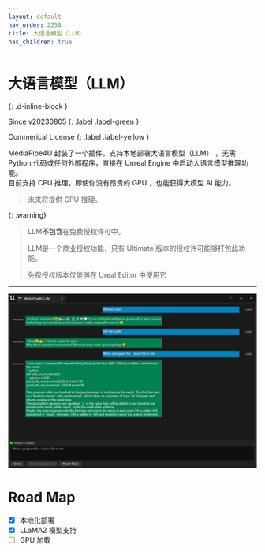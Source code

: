 ```yaml
---
layout: default
nav_order: 2250
title: 大语言模型（LLM）
has_children: true
---
```


# 大语言模型（LLM）
{: .d-inline-block }

Since v20230805
{: .label .label-green }

Commerical License
{: .label .label-yellow }

MediaPipe4U 封装了一个插件，支持本地部署大语言模型（LLM） ，无需 Python 代码或任何外部程序，直接在 Unreal Engine 中启动大语言模型推理功能。   
目前支持 CPU 推理，即使你没有昂贵的 GPU ，也能获得大模型 AI 能力。
> 未来将提供 GPU 推理。

{: .warning}
> LLM**不包含**在免费授权许可中。
> 
> LLM是一个商业授权功能，只有 Ultimate 版本的授权许可能够打包此功能。   
> 
> 免费授权版本仅能够在 Ureal Editor 中使用它

---
[![LLM Tool](./images/llm_tools.jpg "LLM Tool")](./images/llm_tools.jpg)

# Road Map

- [x] 本地化部署
- [x] LLaMA2 模型支持
- [ ] GPU 加载
